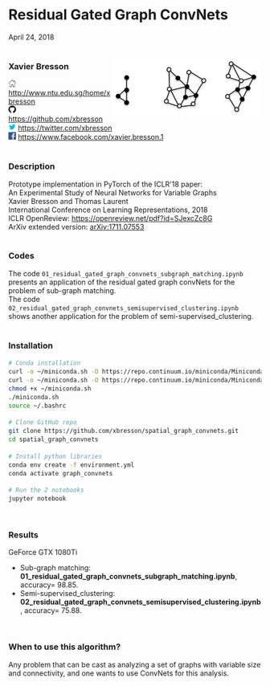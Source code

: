 # Residual Gated Graph ConvNets
April 24, 2018
<br>
<br>



<img src="pic/subgraph_matching.jpg" align="right" width="300"/>


### Xavier Bresson
<img src="pic/home100.jpg" width="15" height="15"/> http://www.ntu.edu.sg/home/xbresson<br>
<img src="pic/github100.jpg" width="15" height="15"/> https://github.com/xbresson<br>
<img src="pic/twitter100.jpg" width="15" height="15"/> https://twitter.com/xbresson <br>
<img src="pic/facebook100.jpg" width="15" height="15"/> https://www.facebook.com/xavier.bresson.1 <br>
<br>


### Description
Prototype implementation in PyTorch of the ICLR'18 paper:<br>
An Experimental Study of Neural Networks for Variable Graphs<br>
Xavier Bresson and Thomas Laurent<br>
International Conference on Learning Representations, 2018<br>
ICLR OpenReview: https://openreview.net/pdf?id=SJexcZc8G<br>
ArXiv extended version: [arXiv:1711.07553](https://arxiv.org/pdf/1711.07553.pdf) <br>
<br>

### Codes
The code `01_residual_gated_graph_convnets_subgraph_matching.ipynb` presents an application of the residual gated graph convNets for the problem of sub-graph matching.<br>
The code `02_residual_gated_graph_convnets_semisupervised_clustering.ipynb` shows another application for the problem of semi-supervised_clustering.<br>
<br>


### Installation
   ```sh
   # Conda installation
   curl -o ~/miniconda.sh -O https://repo.continuum.io/miniconda/Miniconda3-latest-Linux-x86_64.sh # Linux
   curl -o ~/miniconda.sh -O https://repo.continuum.io/miniconda/Miniconda3-latest-MacOSX-x86_64.sh # OSX
   chmod +x ~/miniconda.sh
   ./miniconda.sh
   source ~/.bashrc

   # Clone GitHub repo
   git clone https://github.com/xbresson/spatial_graph_convnets.git
   cd spatial_graph_convnets

   # Install python libraries
   conda env create -f environment.yml
   conda activate graph_convnets

   # Run the 2 notebooks
   jupyter notebook
   ```
<br>



### Results
GeForce GTX 1080Ti<br>
* Sub-graph matching: **01_residual_gated_graph_convnets_subgraph_matching.ipynb**, accuracy= 98.85. <br>
* Semi-supervised_clustering: **02_residual_gated_graph_convnets_semisupervised_clustering.ipynb**, accuracy= 75.88. <br>
<br>




### When to use this algorithm?
Any problem that can be cast as analyzing a set of graphs with variable size and connectivity, and one wants to use ConvNets for this analysis.<br>
<br>

<br>
<br>

